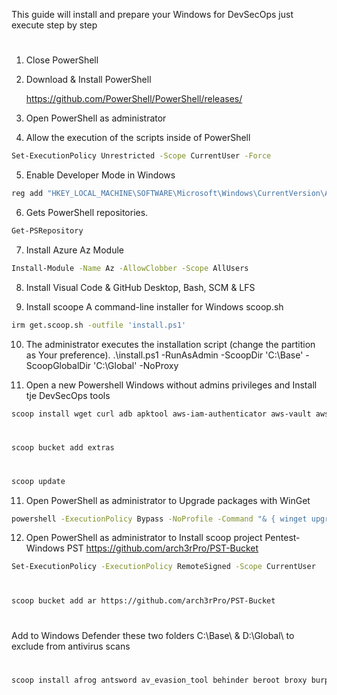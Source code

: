 This guide will install and prepare your Windows for DevSecOps just execute step by step

#
1. Close PowerShell

2. Download & Install PowerShell

    https://github.com/PowerShell/PowerShell/releases/

3. Open PowerShell as administrator

4. Allow the execution of the scripts inside of PowerShell
```bash
Set-ExecutionPolicy Unrestricted -Scope CurrentUser -Force
```

5. Enable Developer Mode in Windows
```bash
reg add "HKEY_LOCAL_MACHINE\SOFTWARE\Microsoft\Windows\CurrentVersion\AppModelUnlock" /t REG_DWORD /f /v "AllowDevelopmentWithoutDevLicense" /d "1"
```

6. Gets PowerShell repositories.
```bash
Get-PSRepository
```

7. Install Azure Az Module
```bash
Install-Module -Name Az -AllowClobber -Scope AllUsers
```
   
8. Install Visual Code & GitHub Desktop, Bash, SCM & LFS       

9. Install scoope A command-line installer for Windows scoop.sh
```bash
irm get.scoop.sh -outfile 'install.ps1'
```
10. The administrator executes the installation script (change the partition as Your preference).
.\install.ps1 -RunAsAdmin -ScoopDir 'C:\Base\' -ScoopGlobalDir 'C:\Global' -NoProxy

10. Open a new Powershell Windows without admins privileges and Install tje DevSecOps tools
```bash
scoop install wget curl adb apktool aws-iam-authenticator aws-vault aws azure-cli azure-functions-core-tools azure-ps circleci-cli cmake cmder-full composer kompose kubectl minikube docker git lua-for-windows make maven neofetch radare2 ruby s3deploy helm terraform youtube-dl docker-compose php go grep nano
```

#
```bash
scoop bucket add extras
```
#
```bash
scoop update
```

 11. Open PowerShell as administrator to Upgrade packages with WinGet
```bash
powershell -ExecutionPolicy Bypass -NoProfile -Command "& { winget upgrade --all  --include-unknown --include-pinned --accept-source-agreements --disable-interactivity }"
```

 12. Open PowerShell as administrator to Install scoop project Pentest-Windows PST https://github.com/arch3rPro/PST-Bucket
```bash
Set-ExecutionPolicy -ExecutionPolicy RemoteSigned -Scope CurrentUser
```
#
```bash
scoop bucket add ar https://github.com/arch3rPro/PST-Bucket
```
#
Add to Windows Defender these two folders C:\Base\ & D:\Global\ to exclude from antivirus scans
#
```bash
scoop install afrog antsword av_evasion_tool behinder beroot broxy burpsuite-np ct dalfox DeimosC2 dig dirbuster dnsx ehole ffuf fscan girsh gitrob goby godzilla goproxy govenom hetty hackbrowserdata httpx hydra interactsh jar-analyzer jndinjector john-the-ripper katana kscan ksubdomain layerdomainfinder masscan mateuszex maye mdut mimikatz myexploit naabu natpass nimscan nps nuclei ObserverWard oneforall pagodo peass-ng phpenv platypus portforward PowerRun PrintNotifyPotato proguard pyxis quake_rs quasar rad rubick rustcat scan4all scaninfo screentogif shellcodeloader sliver socat subfinder suo5 super-xray termite transfer txportmap venom vscan w3cschool webpathbrute webshell_generate websocat windynamicdesktop xray yakit ysomap -g
```
